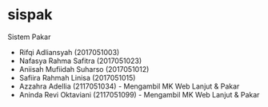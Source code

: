 # sispak
Sistem Pakar
- Rifqi Adliansyah (2017051003)
- Nafasya Rahma Safitra (2017051023)
- Aniisah Mufiidah Suharso (2017051012)
- Safiira Rahmah Linisa (2017051015)
- Azzahra Adellia (2117051034) - Mengambil MK Web Lanjut & Pakar
- Aninda Revi Oktaviani (2117051099) - Mengambil MK Web Lanjut & Pakar
